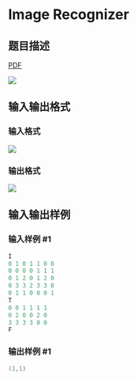 # Image Recognizer

## 题目描述

[problemUrl]: https://uva.onlinejudge.org/index.php?option=com_onlinejudge&Itemid=8&category=7&page=show_problem&problem=487

[PDF](https://uva.onlinejudge.org/external/5/p546.pdf)

![](https://cdn.luogu.com.cn/upload/vjudge_pic/UVA546/39b158d00dfba390c8cb7afedcb86e1072988343.png)

## 输入输出格式

### 输入格式

![](https://cdn.luogu.com.cn/upload/vjudge_pic/UVA546/bee23074baee83bbd32754189f8fb238891a75f7.png)

### 输出格式

![](https://cdn.luogu.com.cn/upload/vjudge_pic/UVA546/95d89e4c0cda844c3f9e8597dcfd091e31be316d.png)

## 输入输出样例

### 输入样例 #1

```cpp
I
0 1 0 1 1 0 0
0 0 0 0 1 1 1
0 1 2 0 1 2 0
0 3 3 2 3 3 0
0 1 1 0 0 0 1
T
0 0 1 1 1 1
0 2 0 0 2 0
3 3 3 3 0 0
F
```


### 输出样例 #1

```cpp
(1,1)
```



